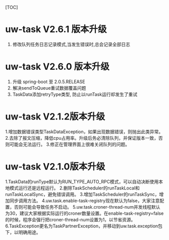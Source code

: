 [TOC]
# uw-task V2.6.1 版本升级
1. 修改队列任务日志记录模式,当发生错误时,总会记录全部日志

# uw-task V2.6.0 版本升级
1. 升级 spring-boot 至 2.0.5.RELEASE
2. 解决sendToQueue重试数据覆盖问题
3. TaskData添加retryType类型, 防止以runTask运行却发生了重试

# uw-task V2.1.2版本升级
1.增加数据错误类型TaskDataException，如果出现数据错误，则抛出此类异常。
2.去除了报文压缩，降低cpu占用率。升级后务必清除队列，并保证版本一致，否则可能会无法运行。
3.修正在管理界面上很难关闭队列的问题。

# uw-task V2.1.0版本升级
1.TaskData的runType默认为RUN_TYPE_AUTO_RPC模式，可以自动决断使用本地模式运行还是远程运行。
2.删除TaskScheduler的runTaskLocal和runTaskLocalSync，避免错误调用。
3.增加TaskScheduler的runTaskSync，增加同步调用方法。
4.uw.task.enable-task-registry现在默认为false，大家注意配置，否则可能会导致任务不启动。
5.uw.task.croner-thread-num并发线程默认为30，建议大家根据实际运行的croner数量设置。在enable-task-registry=false的时候，程序会强行把croner-thread-num设置为1，以节省资源。
6.TaskException更名为TaskPartnerException，并移动到uw.task.exception包下，以明确用途。